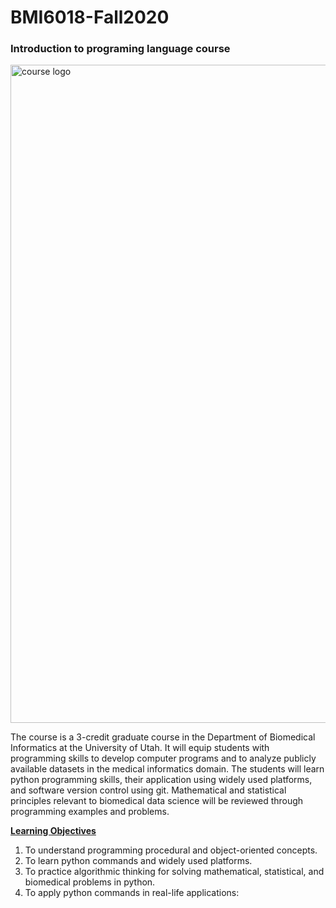 
# BMI6018-Fall2020


### Introduction to programing language course   



<img width="1053" alt="course logo" src="https://user-images.githubusercontent.com/28988982/87330461-d94daf00-c4f5-11ea-806d-d108b38d196c.png">

The course is a 3-credit graduate course in the Department of Biomedical Informatics at the University of Utah. It will equip students with programming skills to develop computer programs and to analyze publicly available datasets in the medical informatics domain. The students will learn python programming skills, their application using widely used platforms, and software version control using git. Mathematical and statistical principles relevant to biomedical data science will be reviewed through programming examples and problems.

<ins><b>Learning Objectives</b></ins>

  1. To understand programming procedural and object-oriented concepts.
  2. To learn python commands and widely used platforms.
  3. To practice algorithmic thinking for solving mathematical, statistical, and biomedical problems in python.
  4. To apply python commands in real-life applications:



